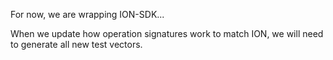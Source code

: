 For now, we are wrapping ION-SDK...

When we update how operation signatures work to match ION, we will need to generate all new test vectors.